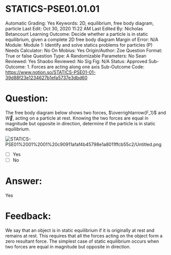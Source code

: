 # STATICS-PSE01.01.01

Automatic Grading: Yes
Keywords: 2D, equilibrium, free body diagram, particle
Last Edit: Oct 30, 2020 11:22 AM
Last Edited By: Nicholas Betancourt
Learning Outcome: Decide whether a particle is in static equilibrium, given a complete 2D free body diagram
Margin of Error: N/A
Module: Module 1: Identify and solve statics problems for particles (P)
Needs Calculator: No
On Mobius: Yes
Origin/Author: Zoe
Question Format: True or false
Question Type: A
Randomizable Parameters: No
Sean Reviewed: Yes
Shaobo Reviewed: No
Sig Fig: N/A
Status: Approved
Sub-Outcome: 1. Forces are acting along one axis
Sub-Outcome Code: https://www.notion.so/STATICS-PSE01-01-39d88f23e1234627b1efa5737e3dbd60

# Question:

The free body diagram below shows two forces, $\overrightarrow{F_1}$ and $\overrightarrow{W}$, acting on a particle at rest. Knowing the two forces are equal in magnitude but opposite in direction, determine if the particle is in static equilibrium. 

![STATICS-PSE01%2001%2001%20c90911afaf4b45798e1a8011ffcb55c2/Untitled.png](STATICS-PSE01%2001%2001%20c90911afaf4b45798e1a8011ffcb55c2/Untitled.png)

- [ ]  Yes
- [ ]  No

# Answer:

Yes

# Feedback:

We say that an object is in static equilibrium if it is originally at rest and remains at rest. This requires that all the forces acting on the object form a zero resultant force. The simplest case of static equilibrium occurs when two forces are equal in magnitude but opposite in direction.